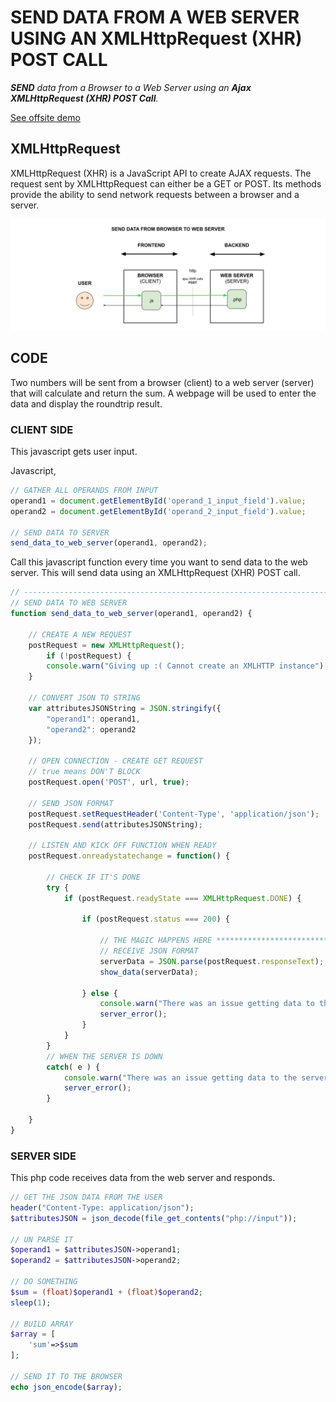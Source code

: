 # SEND DATA FROM A WEB SERVER USING AN XMLHttpRequest (XHR) POST CALL

_**SEND** data
from a Browser
to a Web Server
using an **Ajax XMLHttpRequest (XHR) POST Call**._
  
[See offsite demo](http://www.jeffdecola.com/my-frontend-and-backend-api-examples/index.php?page=send-data-from-browser-to-web-server-using-ajax-xhr-post-call)

## XMLHttpRequest

XMLHttpRequest (XHR) is a JavaScript API to create AJAX requests.
The request sent by XMLHttpRequest can either be a GET or POST.
Its methods provide the ability to send network requests between a
browser and a server.

![IMAGE - ajax-XHR-calls-browser-to-web-server - IMAGE](../../../docs/pics/send-data-from-browser-to-web-server-using-ajax-xhr-post-call.jpg)

## CODE

Two numbers will be
sent from a browser (client)
to a web server (server)
that will calculate
and return the sum.
A webpage will be used to
enter the data and
display the roundtrip result.

### CLIENT SIDE

This javascript gets user input.

Javascript,

```js
// GATHER ALL OPERANDS FROM INPUT 
operand1 = document.getElementById('operand_1_input_field').value;
operand2 = document.getElementById('operand_2_input_field').value;

// SEND DATA TO SERVER
send_data_to_web_server(operand1, operand2);
```

Call this javascript function every time you want to send data to the web server.
This will send data using an XMLHttpRequest (XHR) POST call.

```js
// -----------------------------------------------------------------------------------------------------------------------
// SEND DATA TO WEB SERVER
function send_data_to_web_server(operand1, operand2) {

    // CREATE A NEW REQUEST
    postRequest = new XMLHttpRequest();
        if (!postRequest) {
        console.warn("Giving up :( Cannot create an XMLHTTP instance");
    }
    
    // CONVERT JSON TO STRING
    var attributesJSONString = JSON.stringify({ 
        "operand1": operand1,
        "operand2": operand2
    });

    // OPEN CONNECTION - CREATE GET REQUEST
    // true means DON'T BLOCK
    postRequest.open('POST', url, true);

    // SEND JSON FORMAT
    postRequest.setRequestHeader('Content-Type', 'application/json');
    postRequest.send(attributesJSONString);

    // LISTEN AND KICK OFF FUNCTION WHEN READY
    postRequest.onreadystatechange = function() {

        // CHECK IF IT'S DONE
        try {
            if (postRequest.readyState === XMLHttpRequest.DONE) {

                if (postRequest.status === 200) {

                    // THE MAGIC HAPPENS HERE *******************************************
                    // RECEIVE JSON FORMAT
                    serverData = JSON.parse(postRequest.responseText);
                    show_data(serverData);

                } else {
                    console.warn("There was an issue getting data to the server");
                    server_error();
                }
            }
        }
        // WHEN THE SERVER IS DOWN
        catch( e ) {
            console.warn("There was an issue getting data to the server: Caught Server Exception:" + e.description);
            server_error();
        }

    }
}
```

### SERVER SIDE

This php code receives data from the web server and responds.

```php
// GET THE JSON DATA FROM THE USER
header("Content-Type: application/json");
$attributesJSON = json_decode(file_get_contents("php://input"));

// UN PARSE IT
$operand1 = $attributesJSON->operand1;
$operand2 = $attributesJSON->operand2;

// DO SOMETHING
$sum = (float)$operand1 + (float)$operand2;
sleep(1);

// BUILD ARRAY
$array = [
    'sum'=>$sum
];

// SEND IT TO THE BROWSER
echo json_encode($array);
```
